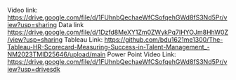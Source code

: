 Video link:
https://drive.google.com/file/d/1FUhnbQechaeWfCSofqehGWd8fS3Nd5Pr/view?usp=sharing
Data link
https://drive.google.com/file/d/1Dzfd8MeXY1Zm0ZWykPq7IHYOJm8HhW0Z/view?usp=sharing
Tableau Link:
https://github.com/bdu1621me1300/The-Tableau-HR-Scorecard-Measuring-Success-in-Talent-Management_-NM2023TMID25646/upload/main
Power Point Video Link:
https://drive.google.com/file/d/1FUhnbQechaeWfCSofqehGWd8fS3Nd5Pr/view?usp=drivesdk

